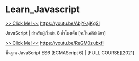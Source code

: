 # Learn_Javascript

[>> Click Me! <<](https://youtu.be/AbjY-ajKgSI "Javascript")
https://youtu.be/AbjY-ajKgSI

JavaScript | สำหรับผู้เริ่มต้น 8 ชั่วโมงเต็ม [จบในคลิปเดียว]

[>> Click Me! <<](https://youtu.be/ReGM0zubxfI "Javascript ES6")
https://youtu.be/ReGM0zubxfI

พื้นฐาน JavaScript ES6 (ECMAScript 6) | [FULL COURSE][2021]
